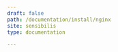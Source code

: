 ```yaml
---
draft: false
path: /documentation/install/nginx
site: sensibilis
type: documentation

---
```


